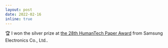 ```yaml
---
layout: post
date: 2022-02-16
inline: true
---
```


:trophy: I won the silver prize at [the 28th HumanTech Paper Award](https://humantech.samsung.com) from Samsung Electronics Co., Ltd..
